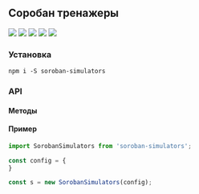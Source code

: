 ## Соробан тренажеры

![](https://travis-ci.org/web-west/soroban-simulators.svg?branch=master) ![](https://img.shields.io/github/stars/web-west/soroban-simulators.svg) ![](https://img.shields.io/github/forks/web-west/soroban-simulators.svg) ![](https://img.shields.io/github/tag/web-west/soroban-simulators.svg) ![](https://img.shields.io/github/issues/web-west/soroban-simulators.svg)

### Установка

`npm i -S soroban-simulators`

### API

#### Методы

#### Пример

```javascript
import SorobanSimulators from 'soroban-simulators';

const config = {
}

const s = new SorobanSimulators(config);

```